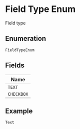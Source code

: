 
# Field Type Enum

Field type

## Enumeration

`FieldTypeEnum`

## Fields

| Name |
|  --- |
| `TEXT` |
| `CHECKBOX` |

## Example

```
Text
```

